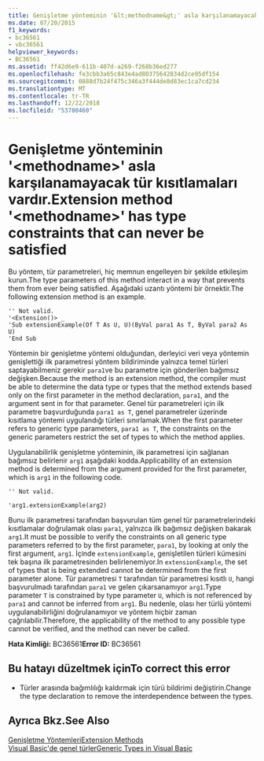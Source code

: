 ```yaml
---
title: Genişletme yönteminin '&lt;methodname&gt;' asla karşılanamayacak tür kısıtlamaları vardır.
ms.date: 07/20/2015
f1_keywords:
- bc36561
- vbc36561
helpviewer_keywords:
- BC36561
ms.assetid: ff42d6e9-611b-407d-a269-f268b36ed277
ms.openlocfilehash: fe3cbb3a65c843e4ad80375642834d2ce95df154
ms.sourcegitcommit: 0888d7b24f475c346a3f444de8d83ec1ca7cd234
ms.translationtype: MT
ms.contentlocale: tr-TR
ms.lasthandoff: 12/22/2018
ms.locfileid: "53780460"
---
```

# <a name="extension-method-ltmethodnamegt-has-type-constraints-that-can-never-be-satisfied"></a><span data-ttu-id="8ba03-102">Genişletme yönteminin '&lt;methodname&gt;' asla karşılanamayacak tür kısıtlamaları vardır.</span><span class="sxs-lookup"><span data-stu-id="8ba03-102">Extension method '&lt;methodname&gt;' has type constraints that can never be satisfied</span></span>
<span data-ttu-id="8ba03-103">Bu yöntem, tür parametreleri, hiç memnun engelleyen bir şekilde etkileşim kurun.</span><span class="sxs-lookup"><span data-stu-id="8ba03-103">The type parameters of this method interact in a way that prevents them from ever being satisfied.</span></span> <span data-ttu-id="8ba03-104">Aşağıdaki uzantı yöntemi bir örnektir.</span><span class="sxs-lookup"><span data-stu-id="8ba03-104">The following extension method is an example.</span></span>  
  
```  
'' Not valid.  
'<Extension()> _  
'Sub extensionExample(Of T As U, U)(ByVal para1 As T, ByVal para2 As U)  
'End Sub  
```  
  
 <span data-ttu-id="8ba03-105">Yöntemin bir genişletme yöntemi olduğundan, derleyici veri veya yöntemin genişlettiği ilk parametresi yöntem bildiriminde yalnızca temel türleri saptayabilmeniz gerekir `para1`ve bu parametre için gönderilen bağımsız değişken.</span><span class="sxs-lookup"><span data-stu-id="8ba03-105">Because the method is an extension method, the compiler must be able to determine the data type or types that the method extends based only on the first parameter in the method declaration, `para1`, and the argument sent in for that parameter.</span></span> <span data-ttu-id="8ba03-106">Genel tür parametreleri için ilk parametre başvurduğunda `para1 as T`, genel parametreler üzerinde kısıtlama yöntemi uygulandığı türleri sınırlamak.</span><span class="sxs-lookup"><span data-stu-id="8ba03-106">When the first parameter refers to generic type parameters, `para1 as T`, the constraints on the generic parameters restrict the set of types to which the method applies.</span></span>  
  
 <span data-ttu-id="8ba03-107">Uygulanabilirlik genişletme yönteminin, ilk parametresi için sağlanan bağımsız belirlenir `arg1` aşağıdaki kodda.</span><span class="sxs-lookup"><span data-stu-id="8ba03-107">Applicability of an extension method is determined from the argument provided for the first parameter, which is `arg1` in the following code.</span></span>  
  
 `'' Not valid.`  
  
 `'arg1.extensionExample(arg2)`  
  
 <span data-ttu-id="8ba03-108">Bunu ilk parametresi tarafından başvurulan tüm genel tür parametrelerindeki kısıtlamalar doğrulamak olası `para1`, yalnızca ilk bağımsız değişken bakarak `arg1`.</span><span class="sxs-lookup"><span data-stu-id="8ba03-108">It must be possible to verify the constraints on all generic type parameters referred to by the first parameter, `para1`, by looking at only the first argument, `arg1`.</span></span> <span data-ttu-id="8ba03-109">İçinde `extensionExample`, genişletilen türleri kümesini tek başına ilk parametresinden belirlenemiyor.</span><span class="sxs-lookup"><span data-stu-id="8ba03-109">In `extensionExample`, the set of types that is being extended cannot be determined from the first parameter alone.</span></span> <span data-ttu-id="8ba03-110">Tür parametresi `T` tarafından tür parametresi kısıtlı `U`, hangi başvurulmadı tarafından `para1` ve gelen çıkarsanamıyor `arg1`.</span><span class="sxs-lookup"><span data-stu-id="8ba03-110">Type parameter `T` is constrained by type parameter `U`, which is not referenced by `para1` and cannot be inferred from `arg1`.</span></span> <span data-ttu-id="8ba03-111">Bu nedenle, olası her türlü yöntemi uygulanabilirliğini doğrulanamıyor ve yöntem hiçbir zaman çağrılabilir.</span><span class="sxs-lookup"><span data-stu-id="8ba03-111">Therefore, the applicability of the method to any possible type cannot be verified, and the method can never be called.</span></span>  
  
 <span data-ttu-id="8ba03-112">**Hata Kimliği:** BC36561</span><span class="sxs-lookup"><span data-stu-id="8ba03-112">**Error ID:** BC36561</span></span>  
  
## <a name="to-correct-this-error"></a><span data-ttu-id="8ba03-113">Bu hatayı düzeltmek için</span><span class="sxs-lookup"><span data-stu-id="8ba03-113">To correct this error</span></span>  
  
-   <span data-ttu-id="8ba03-114">Türler arasında bağımlılığı kaldırmak için türü bildirimi değiştirin.</span><span class="sxs-lookup"><span data-stu-id="8ba03-114">Change the type declaration to remove the interdependence between the types.</span></span>  
  
## <a name="see-also"></a><span data-ttu-id="8ba03-115">Ayrıca Bkz.</span><span class="sxs-lookup"><span data-stu-id="8ba03-115">See Also</span></span>  
 [<span data-ttu-id="8ba03-116">Genişletme Yöntemleri</span><span class="sxs-lookup"><span data-stu-id="8ba03-116">Extension Methods</span></span>](../../visual-basic/programming-guide/language-features/procedures/extension-methods.md)  
 [<span data-ttu-id="8ba03-117">Visual Basic'de genel türler</span><span class="sxs-lookup"><span data-stu-id="8ba03-117">Generic Types in Visual Basic</span></span>](../../visual-basic/programming-guide/language-features/data-types/generic-types.md)

